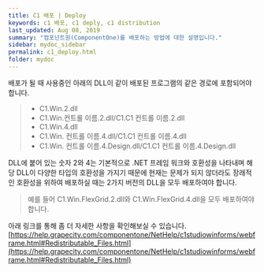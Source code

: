 ```yaml
---
title: C1 배포 | Deploy
keywords: c1 배포, c1 deply, c1 distribution
last_updated: Aug 08, 2019
summary: "컴포넌트원(ComponentOne)를 배포하는 방법에 대한 설명입니다."
sidebar: mydoc_sidebar
permalink: c1_deploy.html
folder: mydoc
---
```


배포가 될 때 사용중인 아래의 DLL이 같이 배포된 프로그램의 같은 경로에 포함되어야 합니다.

> - C1.Win.2.dll
> - C1.Win.컨트롤 이름.2.dll/C1.C1 컨트롤 이름.2.dll
> - C1.Win.4.dll
> - C1.Win. 컨트롤 이름.4.dll/C1.C1 컨트롤 이름.4.dll
> - C1.Win. 컨트롤 이름.4.Design.dll/C1.C1 컨트롤 이름.4.Design.dll

DLL에 붙어 있는 숫자 2와 4는 기본적으로 .NET 프레임 워크와 호환성을 나타내며 해당 DLL이 다양한 타입의 호환성을 가지기 때문에 현재는 문제가 되지 않더라도 장래적인 호환성을 위하여 배포하실 때는 2가지 버전의 DLL을 모두 배포하여야 합니다.

> 예를 들어 C1.Win.FlexGrid.2.dll와 C1.Win.FlexGrid.4.dll을 모두 배포하여야 합니다.

아래 링크를 통해 좀 더 자세한 사항을 확인해보실 수 있습니다.  
[https://help.grapecity.com/componentone/NetHelp/c1studiowinforms/webframe.html#Redistributable_Files.html](https://help.grapecity.com/componentone/NetHelp/c1studiowinforms/webframe.html#Redistributable_Files.html)
